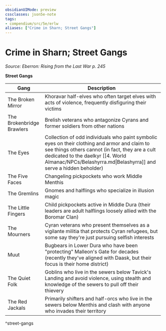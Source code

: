 ```yaml
---
obsidianUIMode: preview
cssclasses: json5e-note
tags:
- compendium/src/5e/erlw
aliases: ["Crime in Sharn; Street Gangs"]
---
```

# Crime in Sharn; Street Gangs
*Source: Eberron: Rising from the Last War p. 245* 

**Street Gangs**

| Gang | Description |
|------|-------------|
| The Broken Mirror | Khoravar half-elves who often target elves with acts of violence, frequently disfiguring their victims |
| The Brokenbridge Brawlers | Brelish veterans who antagonize Cyrans and former soldiers from other nations |
| The Eyes | Collection of odd individuals who paint symbolic eyes on their clothing and armor and claim to see things others cannot (in fact, they are a cult dedicated to the daelkyr [[4. World Almanac/NPCs/Belashyrra.md\|Belashyrra]] and serve a hidden beholder) |
| The Five Faces | Changeling pickpockets who work Middle Menthis |
| The Gremlins | Gnomes and halflings who specialize in illusion magic |
| The Little Fingers | Child pickpockets active in Middle Dura (their leaders are adult halflings loosely allied with the Boromar Clan) |
| The Mourners | Cyran veterans who present themselves as a vigilante militia that protects Cyran refugees, but some say they're just pursuing selfish interests |
| Muut | Bugbears in Lower Dura who have been "protecting" Malleon's Gate for decades (recently they've aligned with Daask, but their focus is their home district) |
| The Quiet Folk | Goblins who live in the sewers below Tavick's Landing and avoid violence, using stealth and knowledge of the sewers to pull off their thievery |
| The Red Jackals | Primarily shifters and half-orcs who live in the sewers below Menthis and clash with anyone who invades their territory |
^street-gangs